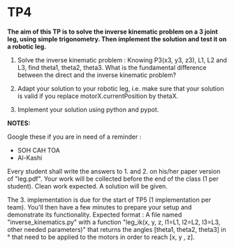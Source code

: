 # TP4

**The aim of this TP is to solve the inverse kinematic problem on a 3
  joint leg, using simple trigonometry. Then implement the solution and test
  it on a robotic leg.**

1. Solve the inverse kinematic problem : Knowing P3(x3, y3, z3),
L1, L2 and L3, find theta1, theta2, theta3. What is the fundamental
difference between the direct and the inverse kinematic problem?

2. Adapt your solution to your robotic leg, i.e. make sure that your
solution is valid if you replace motorX.currentPosition by thetaX.

3. Implement your solution using python and pypot.

**NOTES:**

Google these if you are in need of a reminder :
- SOH CAH TOA
- Al-Kashi

Every student shall write the answers to 1. and 2. on his/her paper
version of "leg.pdf". Your work will be collected before the end of
the class (1 per student). Clean work expected. A solution will be
given.

The 3. implementation is due for the start of TP5 (1 implementation
per team). You'll then have a few minutes to prepare your setup and
demonstrate its functionality. Expected format :
A file named "inverse_kinematics.py" with a function "leg_ik(x, y, z, l1=L1, l2=L2, l3=L3, other needed parameters)" that
returns the angles [theta1,
theta2, theta3] in ° that need to be applied to the motors in order to
reach [x, y , z].
